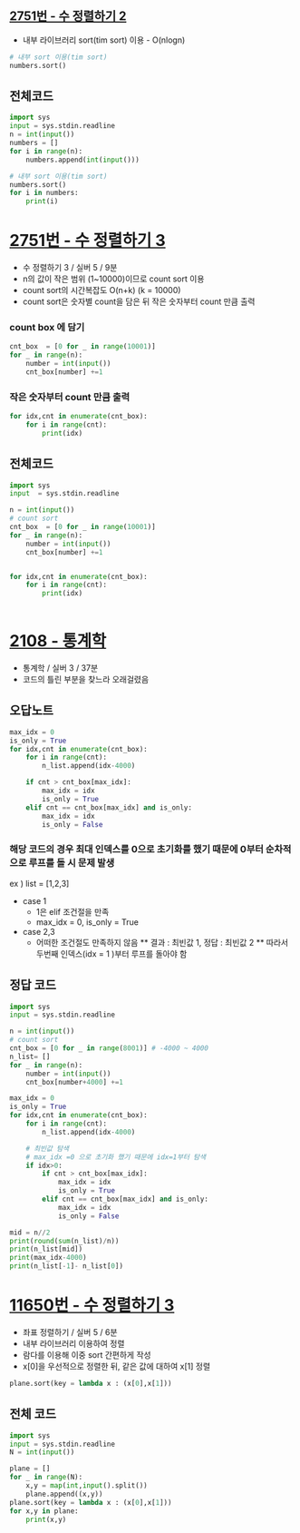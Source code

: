 ## [2751번 - 수 정렬하기 2](https://www.acmicpc.net/problem/2751) 

 - 내부 라이브러리 sort(tim sort) 이용 - O(nlogn)
 ``` python
# 내부 sort 이용(tim sort)
numbers.sort()
 ```

 ## 전체코드 

``` python
import sys
input = sys.stdin.readline
n = int(input())
numbers = []
for i in range(n):
    numbers.append(int(input()))

# 내부 sort 이용(tim sort)
numbers.sort()
for i in numbers:
    print(i)
```

# [2751번 - 수 정렬하기 3](https://www.acmicpc.net/problem/10989)

- 수 정렬하기 3 / 실버 5 / 9분
- n의 값이 작은 범위 (1~10000)이므로 count sort 이용 
- count sort의 시간복잡도 O(n+k) (k = 10000)
- count sort은 숫자별 count을 담은 뒤 작은 숫자부터 count 만큼  출력

### count box 에 담기
``` python
cnt_box  = [0 for _ in range(10001)]
for _ in range(n):
    number = int(input())
    cnt_box[number] +=1
```
### 작은 숫자부터 count 만큼  출력
```python
for idx,cnt in enumerate(cnt_box):
    for i in range(cnt):
        print(idx)

```

## 전체코드

``` python
import sys
input  = sys.stdin.readline

n = int(input())
# count sort
cnt_box  = [0 for _ in range(10001)]
for _ in range(n):
    number = int(input())
    cnt_box[number] +=1


for idx,cnt in enumerate(cnt_box):
    for i in range(cnt):
        print(idx)
    
```

# [2108 - 통계학](https://www.acmicpc.net/problem/2108)

 - 통계학 / 실버 3 / 37분 
 - 코드의 틀린 부분을 찾느라 오래걸렸음
## 오답노트
``` python
max_idx = 0
is_only = True
for idx,cnt in enumerate(cnt_box):
    for i in range(cnt):
        n_list.append(idx-4000)

    if cnt > cnt_box[max_idx]:
        max_idx = idx
        is_only = True
    elif cnt == cnt_box[max_idx] and is_only:
        max_idx = idx
        is_only = False
```
### __해당 코드의 경우 최대 인덱스를 0으로 초기화를 했기 때문에 0부터 순차적으로 루프를 돌 시 문제 발생__

ex ) list = [1,2,3] 
 - case 1 
   - 1은 elif 조건절을 만족
   - max_idx = 0, is_only = True
 - case 2,3
   - 어떠한 조건절도 만족하지 않음
** 결과 : 최빈값 1, 정답 : 최빈값 2 **
따라서 두번째 인덱스(idx = 1 )부터 루프를 돌아야 함

## 정답 코드

``` python
import sys
input = sys.stdin.readline

n = int(input())
# count sort
cnt_box = [0 for _ in range(8001)] # -4000 ~ 4000
n_list= []
for _ in range(n):
    number = int(input())
    cnt_box[number+4000] +=1

max_idx = 0
is_only = True
for idx,cnt in enumerate(cnt_box):
    for i in range(cnt):
        n_list.append(idx-4000)

    # 최빈값 탐색
    # max_idx =0 으로 초기화 했기 때문에 idx=1부터 탐색 
    if idx>0:
        if cnt > cnt_box[max_idx]:
            max_idx = idx
            is_only = True
        elif cnt == cnt_box[max_idx] and is_only:
            max_idx = idx
            is_only = False

mid = n//2
print(round(sum(n_list)/n))
print(n_list[mid])
print(max_idx-4000)
print(n_list[-1]- n_list[0])
```


# [11650번 - 수 정렬하기 3](https://www.acmicpc.net/problem/11650)
- 좌표 정렬하기 / 실버 5 / 6분
- 내부 라이브러리 이용하여 정렬
- 람다를 이용해 이중 sort 간편하게 작성
- x[0]을 우선적으로 정렬한 뒤, 같은 값에 대하여 x[1] 정렬

``` python
plane.sort(key = lambda x : (x[0],x[1]))
```

## 전체 코드

``` python
import sys
input = sys.stdin.readline
N = int(input())

plane = []
for _ in range(N):
    x,y = map(int,input().split())
    plane.append((x,y))
plane.sort(key = lambda x : (x[0],x[1]))
for x,y in plane:
    print(x,y)
``` 
